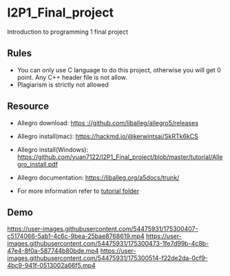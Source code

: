 # I2P1_Final_project
Introduction to programming 1 final project
## Rules
- You can only use C language to do this project, otherwise you will get 0 point.
  Any C++ header file is not allow.
- Plagiarism is strictly not allowed

## Resource

- Allegro download: [https ://github.com/liballeg/allegro5/releases](https://github.com/liballeg/allegro5/releases)

- Allegro install(mac): https://hackmd.io/@kerwintsai/SkRTk6kCS
- Allegro install(Windows):  https://github.com/yuan7122/I2P1_Final_project/blob/master/tutorial/Allegro_install.pdf
- Allegro documentation: https://liballeg.org/a5docs/trunk/
- For more information refer to [tutorial folder](https://github.com/yuan7122/I2P1_Final_project/tree/master/tutorial)

## Demo
https://user-images.githubusercontent.com/54475931/175300407-c5174066-5ab1-4c6c-9bea-25bae8768619.mp4
https://user-images.githubusercontent.com/54475931/175300473-1fe7d99b-4c8b-47e4-8f0a-587744b80bde.mp4
https://user-images.githubusercontent.com/54475931/175300514-f22de2da-0cf9-4bc9-941f-0513002a66f5.mp4
